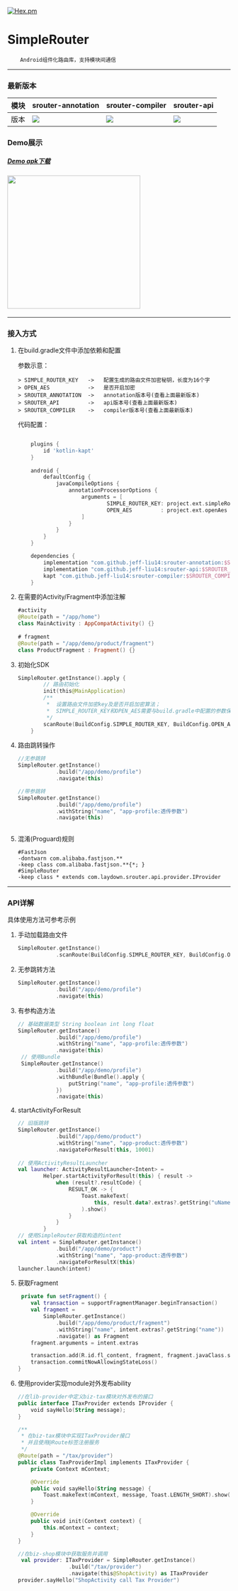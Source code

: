 
[![Hex.pm](https://img.shields.io/hexpm/l/plug.svg)](https://www.apache.org/licenses/LICENSE-2.0)

# SimpleRouter


```
    Android组件化路由库，支持模块间通信
```

--- 

### 最新版本 

模块|srouter-annotation|srouter-compiler|srouter-api
---|---|---|---
版本 | [![](https://jitpack.io/v/jeff-liu14/srouter-annotation.svg)](https://jitpack.io/#jeff-liu14/srouter-annotation) | [![](https://jitpack.io/v/jeff-liu14/srouter-compiler.svg)](https://jitpack.io/#jeff-liu14/srouter-compiler) | [![](https://jitpack.io/v/jeff-liu14/srouter-api.svg)](https://jitpack.io/#jeff-liu14/srouter-api)

### Demo展示

##### [Demo apk下载](https://github.com/jeff-liu14/SimpleRouter/demo/SimpleRouter_V1.0_release.apk)

#### <img src="https://github.com/jeff-liu14/SimpleRouter/demo/demo.gif" width="300"/> 


---
### 接入方式
1. 在build.gradle文件中添加依赖和配置

	参数示意：

	```
	> SIMPLE_ROUTER_KEY   ->   配置生成的路由文件加密秘钥，长度为16个字
	> OPEN_AES            ->   是否开启加密
	> SROUTER_ANNOTATION  ->   annotation版本号(查看上面最新版本)
	> SROUTER_API         ->   api版本号(查看上面最新版本)
	> SROUTER_COMPILER    ->   compiler版本号(查看上面最新版本)
	```	
	
	代码配置：
	
	```groovy
	
	    plugins {
		    id 'kotlin-kapt'
	    }
	    
	    android {
	        defaultConfig {
	            javaCompileOptions {
	                annotationProcessorOptions {
	                    arguments = [
	                            SIMPLE_ROUTER_KEY: project.ext.simpleRouterKey,
	                            OPEN_AES         : project.ext.openAes
	                    ]
	                }
	            }
	        }
	    }
	
	    dependencies {
	        implementation "com.github.jeff-liu14:srouter-annotation:$SROUTER_ANNOTATION"
	        implementation "com.github.jeff-liu14:srouter-api:$SROUTER_API"
	        kapt "com.github.jeff-liu14:srouter-compiler:$SROUTER_COMPILER"
	    }
	```

2. 在需要的Activity/Fragment中添加注解

    ``` kotlin
    #activity
    @Route(path = "/app/home")
	class MainActivity : AppCompatActivity() {} 	
	 	
	# fragment
	@Route(path = "/app/demo/product/fragment")
	class ProductFragment : Fragment() {}
    ```

3. 初始化SDK

    ``` kotlin
   SimpleRouter.getInstance().apply {
            // 路由初始化
            init(this@MainApplication)
            /**
             *  设置路由文件加密key及是否开启加密算法；
             *  SIMPLE_ROUTER_KEY和OPEN_AES需要与build.gradle中配置的参数保持一致
             */
            scanRoute(BuildConfig.SIMPLE_ROUTER_KEY, BuildConfig.OPEN_AES)
        }    
    ```

4. 路由跳转操作

    ``` kotlin
    //无参跳转
   SimpleRouter.getInstance()
                .build("/app/demo/profile")
                .navigate(this)

    //带参跳转
    SimpleRouter.getInstance()
                .build("/app/demo/profile")
                .withString("name", "app-profile:透传参数")
                .navigate(this)   
                
    ```		

5. 混淆(Proguard)规则

    ``` 
    #FastJson
	-dontwarn com.alibaba.fastjson.**
	-keep class com.alibaba.fastjson.**{*; }
	#SimpleRouter
	-keep class * extends com.laydown.srouter.api.provider.IProvider
    ```
  
---

### API详解
具体使用方法可参考示例

1. 手动加载路由文件

	```kotlin
	SimpleRouter.getInstance()
	            .scanRoute(BuildConfig.SIMPLE_ROUTER_KEY, BuildConfig.OPEN_AES)
	
	```		

2. 无参跳转方法
	
	```kotlin
	SimpleRouter.getInstance()
	            .build("/app/demo/profile")
	            .navigate(this)
	```

3. 有参构造方法

	```kotlin
	// 基础数据类型 String boolean int long float
	SimpleRouter.getInstance()
	            .build("/app/demo/profile")
	            .withString("name", "app-profile:透传参数")
	            .navigate(this)
	 // 使用Bundle
	 SimpleRouter.getInstance()
	            .build("/app/demo/profile")
	            .withBundle(Bundle().apply {
	                putString("name", "app-profile:透传参数")
	            })
	            .navigate(this)
	``` 
4. startActivityForResult

	```kotlin
	// 旧版跳转
	SimpleRouter.getInstance()
                .build("/app/demo/product")
                .withString("name", "app-product:透传参数")
                .navigateForResult(this, 10001)
                
   // 使用ActivityResultLauncher
   val launcher: ActivityResultLauncher<Intent> =
            Helper.startActivityForResult(this) { result ->
                when (result?.resultCode) {
                    RESULT_OK -> {
                        Toast.makeText(
                            this, result.data?.extras?.getString("uName"), Toast.LENGTH_SHORT
                        ).show()
                    }
                }
            }
    // 使用SimpleRouter获取构造的intent
    val intent = SimpleRouter.getInstance()
                .build("/app/demo/product")
                .withString("name", "app-product:透传参数")
                .navigateForResultX(this)
    launcher.launch(intent)
	```
	
5. 获取Fragment

	```kotlin
	 private fun setFragment() {
        val transaction = supportFragmentManager.beginTransaction()
        val fragment =
            SimpleRouter.getInstance()
                .build("/app/demo/product/fragment")
                .withString("name", intent.extras?.getString("name"))
                .navigate() as Fragment
        fragment.arguments = intent.extras

        transaction.add(R.id.fl_content, fragment, fragment.javaClass.simpleName)
        transaction.commitNowAllowingStateLoss()
    }
	```
	
6. 使用provider实现module对外发布ability

	```kotlin
	//在lib-provider中定义biz-tax模块对外发布的接口
	public interface ITaxProvider extends IProvider {
   	 	void sayHello(String message);
	}
	
	/**
	 * 在biz-tax模块中实现ITaxProvider接口
	 * 并且使用@Route标签注册服务
	 */
	@Route(path = "/tax/provider")
	public class TaxProviderImpl implements ITaxProvider {
	    private Context mContext;
	
	    @Override
	    public void sayHello(String message) {
	        Toast.makeText(mContext, message, Toast.LENGTH_SHORT).show();
	    }
	
	    @Override
	    public void init(Context context) {
	        this.mContext = context;
	    }
	}
	
	//在biz-shop模块中获取服务并调用
	 val provider: ITaxProvider = SimpleRouter.getInstance()
                    .build("/tax/provider")
                    .navigate(this@ShopActivity) as ITaxProvider
    provider.sayHello("ShopActivity call Tax Provider")
	```